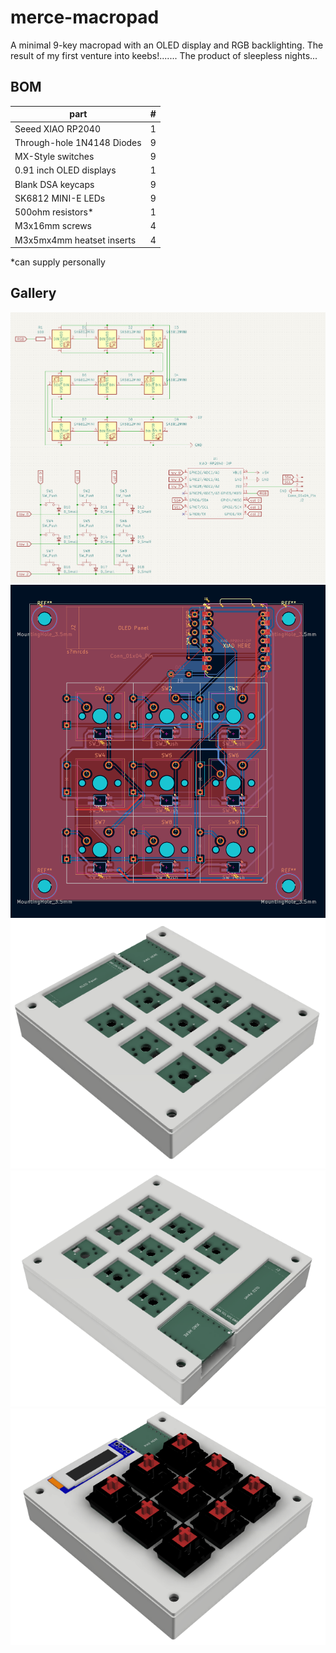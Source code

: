 # merce-macropad
A minimal 9-key macropad with an OLED display and RGB backlighting. The result of my first venture into keebs!....... The product of sleepless nights...

## BOM
|part                      |#|
|--------------------------|-|
|Seeed XIAO RP2040         |1|
|Through-hole 1N4148 Diodes|9|
|MX-Style switches         |9|
|0.91 inch OLED displays   |1|
|Blank DSA keycaps         |9|
|SK6812 MINI-E LEDs        |9|
|500ohm resistors*         |1|
|M3x16mm screws            |4|
|M3x5mx4mm heatset inserts |4|
*can supply personally

## Gallery
![schematic made with kicad][schematic]
![pcb made with kicad][pcb]
![render with bare pcb made with fusion360][render-bare]
![render with bare pcb made with fusion360][render-bare-1]
![render with mockup pcb made with fusion360][render-mockup]

[schematic]:https://github.com/solswiss/merce-macropad/blob/main/assets/schematic.png
[pcb]:https://github.com/solswiss/merce-macropad/blob/main/assets/pcb.png
[render-bare]:https://github.com/solswiss/merce-macropad/blob/main/assets/bare-render.png
[render-bare-1]:https://github.com/solswiss/merce-macropad/blob/main/assets/bare-render-top.png
[render-mockup]:https://github.com/solswiss/merce-macropad/blob/main/assets/render-mockup.png
